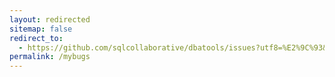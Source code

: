 ```yaml
---
layout: redirected
sitemap: false
redirect_to:
  - https://github.com/sqlcollaborative/dbatools/issues?utf8=%E2%9C%93&q=is:issue+is:open+label:bugs_life+no:assignee
permalink: /mybugs
---
```

